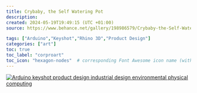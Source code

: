 ```yaml
---
title: Crybaby, the Self Watering Pot
description: 
created: 2024-05-19T19:49:15 (UTC +01:00)
source: https://www.behance.net/gallery/198986579/Crybaby-the-Self-Watering-Pot

tags: ["Arduino","Keyshot","Rhino 3D","Product Design"]
categories: ["art"]
toc: true
toc_label: "corproart"
toc_icon: "hexagon-nodes"  # corresponding Font Awesome icon name (without fa prefix)
---
```


[![Arduino keyshot product design  industrial design environmental physical computing](https://mir-s3-cdn-cf.behance.net/project_modules/1400/ff386b198986579.664a81ec17f0d.png)](https://www.behance.net/gallery/198986579/Crybaby-the-Self-Watering-Pot/modules/1127454299)
